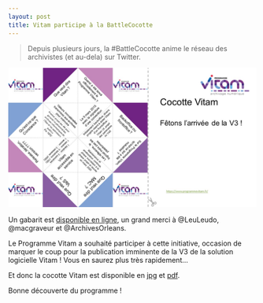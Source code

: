 ```yaml
---
layout: post
title: Vitam participe à la BattleCocotte
---
```

> Depuis plusieurs jours, la #BattleCocotte anime le réseau des archivistes (et au-dela) sur Twitter.

![Logos](/public/images/Vitam_cocotte.jpg)

Un gabarit est [disponible en ligne](https://framagit.org/Mac_Graveur/cocottes_archives/-/blob/master/template_cocotte.ppt), un grand merci à @LeuLeudo, @macgraveur et @ArchivesOrleans.

Le Programme Vitam a souhaité participer à cette initiative, occasion de marquer le coup pour la publication imminente de la V3 de la solution logicielle Vitam !
Vous en saurez plus très rapidement...

Et donc la cocotte Vitam est disponible en [jpg](/public/images/Vitam_cocotte.jpg) et [pdf](/ressources/RefCourant/Vitam_cocotte.pdf).

Bonne découverte du programme !
